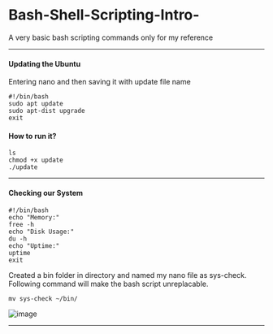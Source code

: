 # Bash-Shell-Scripting-Intro-

A very basic bash scripting commands only for my reference

---

#### Updating the Ubuntu

Entering nano and then saving it with update file name

    #!/bin/bash
    sudo apt update
    sudo apt-dist upgrade
    exit

#### How to run it?

    ls
    chmod +x update
    ./update
    
---

#### Checking our System

    #!/bin/bash
    echo "Memory:"
    free -h
    echo "Disk Usage:"
    du -h
    echo "Uptime:"
    uptime
    exit

Created a bin folder in directory and named my nano file as sys-check.
Following command will make the bash script unreplacable.

    mv sys-check ~/bin/

![image](https://user-images.githubusercontent.com/66274690/184526511-0c7a63d5-52e5-44e5-a6b8-eded872f1524.png)

---
